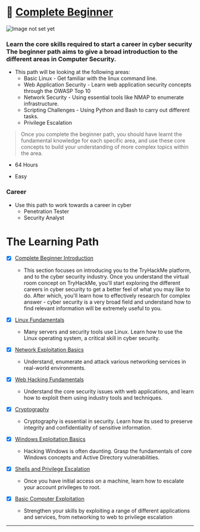 # 🔰 [Complete Beginner](https://tryhackme.com/path-action/beginner/join)

![Image not set yet](https://assets.tryhackme.com/img/paths/completebeginner.jpg)

### Learn the core skills required to start a career in cyber security The beginner path aims to give a broad introduction to the different areas in Computer Security. 
- This path will be looking at the following areas:
  - Basic Linux - Get familiar with the linux command line.
  - Web Application Security - Learn web application security concepts through the OWASP Top 10
  - Network Security - Using essential tools like NMAP to enumerate infrastructure.
  - Scripting Challenges - Using Python and Bash to carry out different tasks.
  - Privilege Escalation
> Once you complete the beginner path, you should have learnt the fundamental knowledge for each specific area, and use these core concepts to build your understanding of more complex topics within the area.

- 64 Hours

- Easy

### Career
- Use this path to work towards a career in cyber
    - Penetration Tester
    - Security Analyst

# The Learning Path
- [x] [Complete Beginner Introduction](#complete-beginner-introduction)
  - This section focuses on introducing you to the TryHackMe platform, and to the cyber security industry. Once you understand the virtual room concept on TryHackMe, you'll start exploring the different careers in cyber security to get a better feel of what you may like to do. After which, you'll learn how to effectively research for complex answer - cyber security is a very broad field and understand how to find relevant information will be extremely useful to you.

- [x] [Linux Fundamentals](Linux%20Fundamentals)
  - Many servers and security tools use Linux. Learn how to use the Linux operating system, a critical skill in cyber security.

- [x] [Network Exploitation Basics](./Network%20Exploitation%20Basics)
  - Understand, enumerate and attack various networking services in real-world environments.

- [x] [Web Hacking Fundamentals](./wWeb%20Hacking%20Fundamentals)
  - Understand the core security issues with web applications, and learn how to exploit them using industry tools and techniques.

- [x] [Cryptography](./Cryptography)
  - Cryptography is essential in security. Learn how its used to preserve integrity and confidentiality of sensitive information.

- [x] [Windows Exploitation Basics](./Windows%20Exploitation%20Basics)
  - Hacking Windows is often daunting. Grasp the fundamentals of core Windows concepts and Active Directory vulnerabilities.

- [x] [Shells and Privilege Escalation](./Shells%20and%20Privilege%20Escalation)
  - Once you have initial access on a machine, learn how to escalate your account privileges to root.

- [x] [Basic Computer Exploitation](./Basic%20Computer%20Exploitation)
  - Strengthen your skills by exploiting a range of different applications and services, from networking to web to privilege escalation

---
